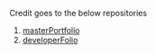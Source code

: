Credit goes to the below repositories

1. [masterPortfolio](https://github.com/ashutosh1919/masterPortfolio)
2. [developerFolio](https://github.com/saadpasta/developerFolio)
